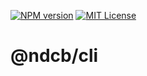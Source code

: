 [![NPM version][npm-shield]][npm-url]
[![MIT License][license-shield]][license-url]

# @ndcb/cli

[npm-shield]: https://img.shields.io/npm/v/@ndcb/cli.svg
[npm-url]: https://www.npmjs.com/package/@ndcb/cli

[license-shield]: https://img.shields.io/github/license/NDCB/generator.svg?style=flat
[license-url]: ./LICENSE.md
